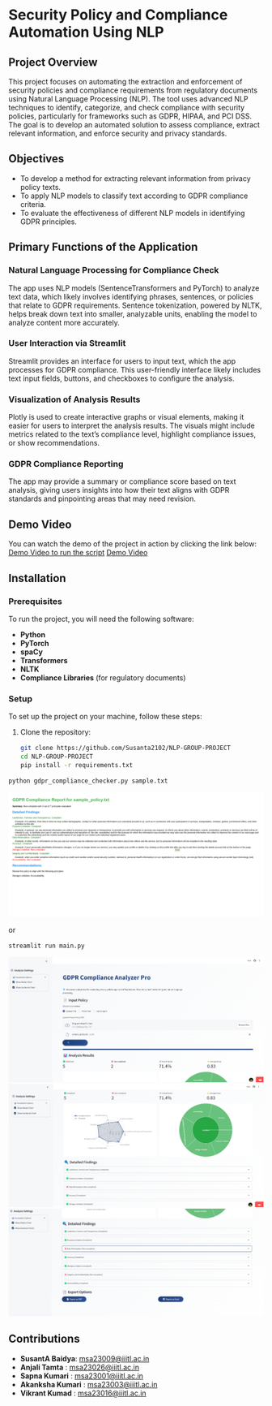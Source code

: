 # Security Policy and Compliance Automation Using NLP

## Project Overview
This project focuses on automating the extraction and enforcement of security policies and compliance requirements from regulatory documents using Natural Language Processing (NLP). The tool uses advanced NLP techniques to identify, categorize, and check compliance with security policies, particularly for frameworks such as GDPR, HIPAA, and PCI DSS. The goal is to develop an automated solution to assess compliance, extract relevant information, and enforce security and privacy standards.

## Objectives
- To develop a method for extracting relevant information from privacy policy texts.
- To apply NLP models to classify text according to GDPR compliance criteria.
- To evaluate the effectiveness of different NLP models in identifying GDPR principles.

## Primary Functions of the Application

### Natural Language Processing for Compliance Check
The app uses NLP models (SentenceTransformers and PyTorch) to analyze text data, which likely involves identifying phrases, sentences, or policies that relate to GDPR requirements.
Sentence tokenization, powered by NLTK, helps break down text into smaller, analyzable units, enabling the model to analyze content more accurately.

### User Interaction via Streamlit
Streamlit provides an interface for users to input text, which the app processes for GDPR compliance. This user-friendly interface likely includes text input fields, buttons, and checkboxes to configure the analysis.

### Visualization of Analysis Results
Plotly is used to create interactive graphs or visual elements, making it easier for users to interpret the analysis results. The visuals might include metrics related to the text’s compliance level, highlight compliance issues, or show recommendations.

### GDPR Compliance Reporting
The app may provide a summary or compliance score based on text analysis, giving users insights into how their text aligns with GDPR standards and pinpointing areas that may need revision.

## Demo Video
You can watch the demo of the project in action by clicking the link below:
[Demo Video to run the script](https://github.com/Susanta2102/NLP-GROUP-PROJECT/blob/main/Demo%20Video%20to%20run%20the%20script.mp4)
[Demo Video](https://github.com/Susanta2102/NLP-GROUP-PROJECT/blob/main/Demo.mp4)
## Installation

### Prerequisites
To run the project, you will need the following software:
- **Python**
- **PyTorch**
- **spaCy**
- **Transformers**
- **NLTK**
- **Compliance Libraries** (for regulatory documents)

### Setup
To set up the project on your machine, follow these steps:

1. Clone the repository:
   ```bash
   git clone https://github.com/Susanta2102/NLP-GROUP-PROJECT
   cd NLP-GROUP-PROJECT
   pip install -r requirements.txt


```bash
python gdpr_compliance_checker.py sample.txt
```
![Report Sample](https://github.com/Susanta2102/NLP-GROUP-PROJECT/raw/main/1.png)

or
```bash
streamlit run main.py
```
![Streamlit Interface](https://github.com/Susanta2102/NLP-GROUP-PROJECT/raw/main/2.png)
![Streamlit Interface](https://github.com/Susanta2102/NLP-GROUP-PROJECT/raw/main/3.png)
![Streamlit Interface](https://github.com/Susanta2102/NLP-GROUP-PROJECT/raw/main/4.png)


## Contributions
- **SusantA Baidya**: msa23009@iiitl.ac.in
- **Anjali Tamta**  : msa23026@iiitl.ac.in
- **Sapna Kumari**  : msa23001@iiitl.ac.in
- **Akanksha Kumari** : msa23003@iiitl.ac.in
- **Vikrant Kumad** : msa23016@iiitl.ac.in
